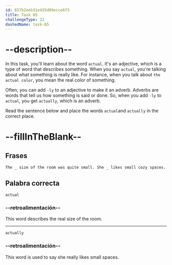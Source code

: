 ```yaml
---
id: 657b2eeb31e435d89ecce6f3
title: Task 65
challengeType: 22
dashedName: task-65
---
```


# --description--

In this task, you'll learn about the word `actual`. It's an adjective, which is a type of word that describes something. When you say `actual`, you're talking about what something is really like. For instance, when you talk about `the actual color`, you mean the real color of something.

Often, you can add `-ly` to an adjective to make it an adverb. Adverbs are words that tell us how something is said or done. So, when you add `-ly` to `actual`, you get `actually`, which is an adverb.

Read the sentence below and place the words `actual`and `actually` in the correct place.

# --fillInTheBlank--

## Frases

`The _ size of the room was quite small. She _ likes small cozy spaces.`

## Palabra correcta

`actual`

### --retroalimentación--

This word describes the real size of the room.

---

`actually`

### --retroalimentación--

This word is used to say she really likes small spaces.

